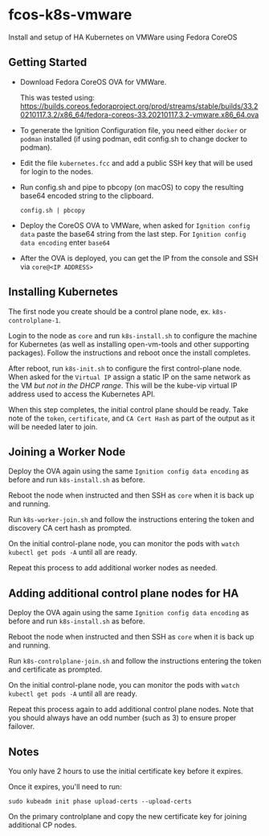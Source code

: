# fcos-k8s-vmware
Install and setup of HA Kubernetes on VMWare using Fedora CoreOS

## Getting Started

* Download Fedora CoreOS OVA for VMWare. 

  This was tested using: https://builds.coreos.fedoraproject.org/prod/streams/stable/builds/33.20210117.3.2/x86_64/fedora-coreos-33.20210117.3.2-vmware.x86_64.ova

* To generate the Ignition Configuration file, you need either `docker` or `podman` installed (if using podman, edit config.sh to change docker to podman).
  
* Edit the file `kubernetes.fcc` and add a public SSH key that will be used for login to the nodes.

* Run config.sh and pipe to pbcopy (on macOS) to copy the resulting base64 encoded string to the clipboard.
  ```
  config.sh | pbcopy
  ```
  
* Deploy the CoreOS OVA to VMWare, when asked for `Ignition config data` paste the base64 string from the last step. For `Ignition config data encoding`
  enter `base64`
  
* After the OVA is deployed, you can get the IP from the console and SSH via `core@<IP ADDRESS>`

## Installing Kubernetes

The first node you create should be a control plane node, ex. `k8s-controlplane-1`.

Login to the node as `core` and run `k8s-install.sh` to configure the machine for Kubernetes (as well as installing open-vm-tools and other supporting packages). Follow the instructions and reboot once the install completes.

After reboot, run `k8s-init.sh` to configure the first control-plane node. When asked for the `Virtual IP` assign a static IP on the same network as the VM *but not in the DHCP range*. This will be the kube-vip virtual IP address used to access the Kubernetes API.

When this step completes, the initial control plane should be ready. Take note of the `token`, `certificate`, and `CA Cert Hash` as part of the output as it will be needed later to join.

## Joining a Worker Node

Deploy the OVA again using the same `Ignition config data encoding` as before and run `k8s-install.sh` as before.

Reboot the node when instructed and then SSH as `core` when it is back up and running.

Run `k8s-worker-join.sh` and follow the instructions entering the token and discovery CA cert hash as prompted.

On the initial control-plane node, you can monitor the pods with `watch kubectl get pods -A` until all are ready.

Repeat this process to add additional worker nodes as needed.

## Adding additional control plane nodes for HA

Deploy the OVA again using the same `Ignition config data encoding` as before and run `k8s-install.sh` as before.

Reboot the node when instructed and then SSH as `core` when it is back up and running.

Run `k8s-controlplane-join.sh` and follow the instructions entering the token and certificate as prompted.

On the initial control-plane node, you can monitor the pods with `watch kubectl get pods -A` until all are ready.

Repeat this process again to add additional control plane nodes. Note that you should always have an odd number (such as 3) to ensure proper failover.

## Notes
You only have 2 hours to use the initial certificate key before it expires. 

Once it expires, you'll need to run:
```
sudo kubeadm init phase upload-certs --upload-certs
```
On the primary controlplane and copy the new certificate key for joining additional CP nodes.
